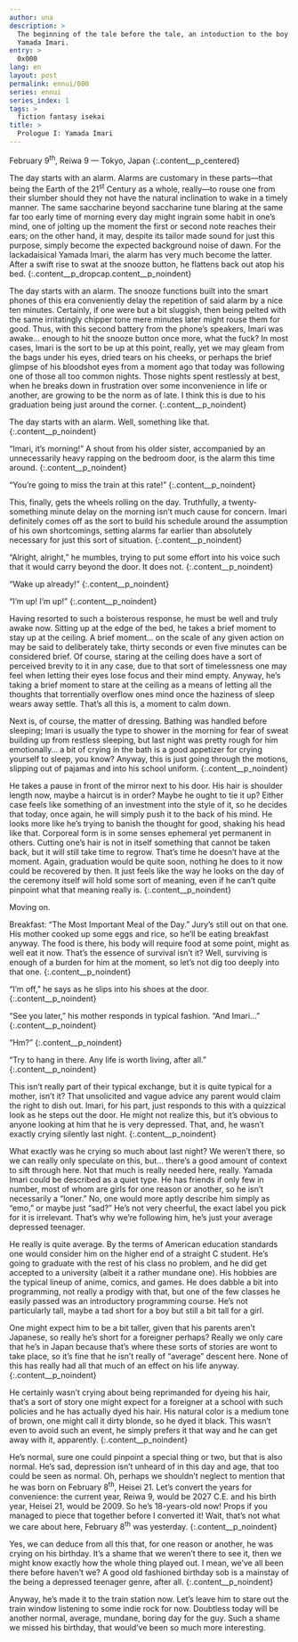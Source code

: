 ```yaml
---
author: una
description: >
  The beginning of the tale before the tale, an intoduction to the boy named
  Yamada Imari.
entry: >
  0x000
lang: en
layout: post
permalink: ennui/000
series: ennui
series_index: 1
tags: >
  fiction fantasy isekai
title: >
  Prologue I: Yamada Imari
---
```


February 9<sup>th</sup>, Reiwa 9 — Tokyo, Japan
{:.content__p_centered}

The day starts with an alarm. Alarms are customary in these parts—that being the
Earth of the 21<sup>st</sup> Century as a whole, really—to rouse one from their
slumber should they not have the natural inclination to wake in a timely manner.
The same saccharine beyond saccharine tune blaring at the same far too early
time of morning every day might ingrain some habit in one’s mind, one of jolting
up the moment the first or second note reaches their ears; on the other hand, it
may, despite its tailor made sound for just this purpose, simply become the
expected background noise of dawn. For the lackadaisical Yamada Imari, the alarm
has very much become the latter. After a swift rise to swat at the snooze
button, he flattens back out atop his bed.
{:.content__p_dropcap.content__p_noindent}

The day starts with an alarm. The snooze functions built into the smart phones
of this era conveniently delay the repetition of said alarm by a nice ten
minutes. Certainly, if one were but a bit sluggish, then being pelted with the
same irritatingly chipper tone mere minutes later might rouse them for good.
Thus, with this second battery from the phone’s speakers, Imari was awake…
enough to hit the snooze button once more, what the fuck? In most cases, Imari
is the sort to be up at this point, really, yet we may gleam from the bags under
his eyes, dried tears on his cheeks, or perhaps the brief glimpse of his
bloodshot eyes from a moment ago that today was following one of those all too
common nights. Those nights spent restlessly at best, when he breaks down in
frustration over some inconvenience in life or another, are growing to be the
norm as of late. I think this is due to his graduation being just around the
corner. 
{:.content__p_noindent}

The day starts with an alarm. Well, something like that.
{:.content__p_noindent}

“Imari, it’s morning!” A shout from his older sister, accompanied by an
unnecessarily heavy rapping on the bedroom door, is the alarm this time around.
{:.content__p_noindent}

“You’re going to miss the train at this rate!” 
{:.content__p_noindent}

This, finally, gets the wheels rolling on the day. Truthfully, a
twenty-something minute delay on the morning isn’t much cause for concern. Imari
definitely comes off as the sort to build his schedule around the assumption of
his own shortcomings, setting alarms far earlier than absolutely necessary for
just this sort of situation.
{:.content__p_noindent}

“Alright, alright,” he mumbles, trying to put some effort into his voice such
that it would carry beyond the door. It does not.
{:.content__p_noindent}

“Wake up already!”
{:.content__p_noindent}

“I’m up! I’m up!”
{:.content__p_noindent}

Having resorted to such a boisterous response, he must be well and truly awake
now. Sitting up at the edge of the bed, he takes a brief moment to stay up at
the ceiling. A brief moment… on the scale of any given action on may be said to
deliberately take, thirty seconds or even five minutes can be considered brief.
Of course, staring at the ceiling does have a sort of perceived brevity to it in
any case, due to that sort of timelessness one may feel when letting their eyes
lose focus and their mind empty. Anyway, he’s taking a brief moment to stare at
the ceiling as a means of letting all the thoughts that torrentially overflow
ones mind once the haziness of sleep wears away settle. That’s all this is, a
moment to calm down.

Next is, of course, the matter of dressing. Bathing was handled before sleeping;
Imari is usually the type to shower in the morning for fear of sweat building up
from restless sleeping, but last night was pretty rough for him emotionally… a
bit of crying in the bath is a good appetizer for crying yourself to sleep, you
know? Anyway, this is just going through the motions, slipping out of pajamas
and into his school uniform.
{:.content__p_noindent}

He takes a pause in front of the mirror next to his door. His hair is shoulder
length now, maybe a haircut is in order? Maybe he ought to tie it up? Either
case feels like something of an investment into the style of it, so he decides
that today, once again, he will simply push it to the back of his mind. He looks
more like he’s trying to banish the thought for good, shaking his head like
that. Corporeal form is in some senses ephemeral yet permanent in others.
Cutting one’s hair is not in itself something that cannot be taken back, but it
will still take time to regrow. That’s time he doesn’t have at the moment.
Again, graduation would be quite soon, nothing he does to it now could be
recovered by then. It just feels like the way he looks on the day of the
ceremony itself will hold some sort of meaning, even if he can’t quite pinpoint
what that meaning really is.
{:.content__p_noindent}

Moving on.

Breakfast: “The Most Important Meal of the Day.” Jury’s still out on that one.
His mother cooked up some eggs and rice, so he’ll be eating breakfast anyway.
The food is there, his body will require food at some point, might as well eat
it now. That’s the essence of survival isn’t it? Well, surviving is enough of a
burden for him at the moment, so let’s not dig too deeply into that one.
{:.content__p_noindent}

“I’m off,” he says as he slips into his shoes at the door.
{:.content__p_noindent}

“See you later,” his mother responds in typical fashion. “And Imari…”
{:.content__p_noindent}

“Hm?”
{:.content__p_noindent}

“Try to hang in there. Any life is worth living, after all.”
{:.content__p_noindent}

This isn’t really part of their typical exchange, but it is quite typical for a
mother, isn’t it? That unsolicited and vague advice any parent would claim the
right to dish out. Imari, for his part, just responds to this with a quizzical
look as he steps out the door. He might not realize this, but it’s obvious to
anyone looking at him that he is very depressed. That, and, he wasn’t exactly
crying silently last night.
{:.content__p_noindent}

What exactly was he crying so much about last night? We weren’t there, so we can
really only speculate on this, but… there’s a good amount of context to sift
through here. Not that much is really needed here, really. Yamada Imari could be
described as a quiet type. He has friends if only few in number, most of whom
are girls for one reason or another, so he isn’t necessarily a “loner.” No, one
would more aptly describe him simply as “emo,” or maybe just “sad?” He’s not
very cheerful, the exact label you pick for it is irrelevant. That’s why we’re
following him, he’s just your average depressed teenager.

He really is quite average. By the terms of American education standards one
would consider him on the higher end of a straight C student. He’s going to
graduate with the rest of his class no problem, and he did get accepted to a
university (albeit it a rather mundane one). His hobbies are the typical lineup
of anime, comics, and games. He does dabble a bit into programming, not really a
prodigy with that, but one of the few classes he easily passed was an
introductory programming course. He’s not particularly tall, maybe a tad short
for a boy but still a bit tall for a girl.

One might expect him to be a bit taller, given that his parents aren’t Japanese,
so really he’s short for a foreigner perhaps? Really we only care that he’s in
Japan because that’s where these sorts of stories are wont to take place, so
it’s fine that he isn’t really of “average” descent here. None of this has
really had all that much of an effect on his life anyway.
{:.content__p_noindent}

He certainly wasn’t crying about being reprimanded for dyeing his hair, that’s a
sort of story one might expect for a foreigner at a school with such policies
and he has actually dyed his hair. His natural color is a medium tone of brown,
one might call it dirty blonde, so he dyed it black. This wasn’t even to avoid
such an event, he simply prefers it that way and he can get away with it,
apparently.
{:.content__p_noindent}

He’s normal, sure one could pinpoint a special thing or two, but that is also
normal. He’s sad, depression isn’t unheard of in this day and age, that too
could be seen as normal. Oh, perhaps we shouldn’t neglect to mention that he was
born on February 8<sup>th</sup>, Heisei 21. Let’s convert the years for
convenience: the current year, Reiwa 9, would be 2027 C.E. and his birth year,
Heisei 21, would be 2009. So he’s 18-years-old now! Props if you managed to
piece that together before I converted it! Wait, that’s not what we care about
here, February 8<sup>th</sup> was yesterday.
{:.content__p_noindent}

Yes, we can deduce from all this that, for one reason or another, he was crying
on his birthday. It’s a shame that we weren’t there to see it, then we might
know exactly how the whole thing played out. I mean, we’ve all been there before
haven’t we? A good old fashioned birthday sob is a mainstay of the being a
depressed teenager genre, after all.
{:.content__p_noindent}

Anyway, he’s made it to the train station now. Let’s leave him to stare out the
train window listening to some indie rock for now. Doubtless today will be
another normal, average, mundane, boring day for the guy. Such a shame we missed
his birthday, that would’ve been so much more interesting.
